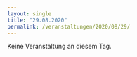 ```yaml
---
layout: single
title: "29.08.2020"
permalink: /veranstaltungen/2020/08/29/
---
```


Keine Veranstaltung an diesem Tag.
